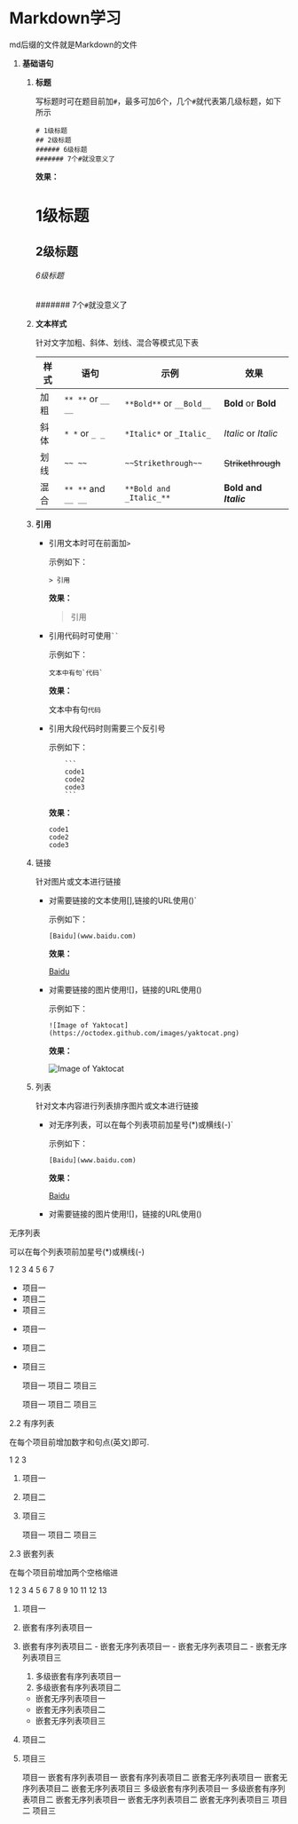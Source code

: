 # Markdown学习
   md后缀的文件就是Markdown的文件

1. **基础语句**
    
    1.  **标题**
          
          写标题时可在题目前加`#`，最多可加6个，几个`#`就代表第几级标题，如下所示
          ```
          # 1级标题
          ## 2级标题
          ###### 6级标题
          ####### 7个#就没意义了
          ```
          **效果：**
          # 1级标题
          ## 2级标题
          ###### 6级标题
          ####### 7个`#`就没意义了
          
    2.  **文本样式**
          
          针对文字加粗、斜体、划线、混合等模式见下表
          
          样式 | 语句 | 示例 | 效果
          ------------ | ------------- | ------------ | ------------- 
          加粗 | `** **` or `__ __` | `**Bold**` or `__Bold__` | **Bold** or __Bold__
          斜体 | `* *` or `_ _` | `*Italic*` or `_Italic_` | *Italic* or _Italic_
          划线 | `~~ ~~` | `~~Strikethrough~~` | ~~Strikethrough~~ 
          混合 | `** **` and `__ __` | `**Bold and _Italic_**` | **Bold and _Italic_**
          
    3.  **引用**
          
          - 引用文本时可在前面加`>`
          
            示例如下：
            ```            
            > 引用 
            ```        
            **效果：**
            
            > 引用             
          
          - 引用代码时可使用` `` `
            
            示例如下：
            ```
            文本中有句`代码`
            ```
            **效果：**
            
            文本中有句`代码`
          
          - 引用大段代码时则需要三个反引号
            
            示例如下：
            
            ``` 
                ```  
                code1
                code2
                code3
                ```
            ```
            
            **效果：**
            ```
            code1
            code2
            code3
            ```

    4.  链接
          
          针对图片或文本进行链接
           - 对需要链接的文本使用[],链接的URL使用()`
          
             示例如下：
             ```            
             [Baidu](www.baidu.com)
             ```        
             **效果：**
            
             [Baidu](https://baidu.com/)              
          
          - 对需要链接的图片使用![]，链接的URL使用()
            
            示例如下：
            ```
            ![Image of Yaktocat](https://octodex.github.com/images/yaktocat.png)
            ```
            **效果：**
            
            ![Image of Yaktocat](https://octodex.github.com/images/yaktocat.png)
          
    5.  列表
          
          针对文本内容进行列表排序图片或文本进行链接
           - 对无序列表，可以在每个列表项前加星号(*)或横线(-)`
          
             示例如下：
             ```            
             [Baidu](www.baidu.com)
             ```        
             **效果：**
            
             [Baidu](https://baidu.com/)              
          
          - 对需要链接的图片使用![]，链接的URL使用()
            

无序列表

可以在每个列表项前加星号(*)或横线(-)

1
2
3
4
5
6
7

	

* 项目一
* 项目二
* 项目三

- 项目一
- 项目二
- 项目三

    项目一
    项目二
    项目三

    项目一
    项目二
    项目三

2.2 有序列表

在每个项目前增加数字和句点(英文)即可.

1
2
3

	

1. 项目一
2. 项目二
3. 项目三

    项目一
    项目二
    项目三

2.3 嵌套列表

在每个项目前增加两个空格缩进

1
2
3
4
5
6
7
8
9
10
11
12
13

	

1. 项目一
  1. 嵌套有序列表项目一
  2. 嵌套有序列表项目二
    - 嵌套无序列表项目一
    - 嵌套无序列表项目二
    - 嵌套无序列表项目三
      1. 多级嵌套有序列表项目一
      2. 多级嵌套有序列表项目二
        - 嵌套无序列表项目一
        - 嵌套无序列表项目二
        - 嵌套无序列表项目三
2. 项目二
3. 项目三

    项目一
        嵌套有序列表项目一
        嵌套有序列表项目二
            嵌套无序列表项目一
            嵌套无序列表项目二
            嵌套无序列表项目三
            多级嵌套有序列表项目一
            多级嵌套有序列表项目二
                嵌套无序列表项目一
                嵌套无序列表项目二
                嵌套无序列表项目三
    项目二
    项目三


